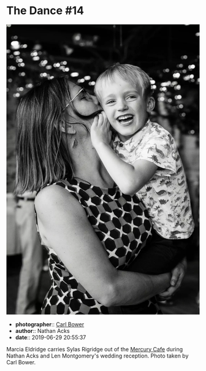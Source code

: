 # The Dance \#14

![Marcia Eldridge carries Sylas Rigridge out of the Mercury Cafe](assets/2019-06-29-set-4-the-dance-14.webp)

* **photographer**:: [Carl Bower](https://carlbowerphotos.com)
* **author**:: Nathan Acks
* **date**:: 2019-06-29 20:55:37

Marcia Eldridge carries Sylas Rigridge out of the [Mercury Cafe](http://mercurycafe.com) during Nathan Acks and Len Montgomery's wedding reception. Photo taken by Carl Bower.
